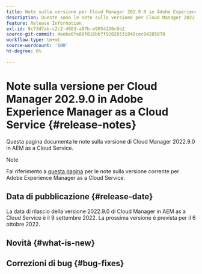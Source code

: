 ```yaml
---
title: Note sulla versione per Cloud Manager 202.9.0 in Adobe Experience Manager as a Cloud Service
description: Queste sono le note sulla versione per Cloud Manager 2022.9.0 in AEM as a Cloud Service.
feature: Release Information
exl-id: 9c73d7ab-c2c2-4803-a07b-e9054220c6b2
source-git-commit: 4eebe0fe80f816bb7f92026531848cec84285078
workflow-type: tm+mt
source-wordcount: '100'
ht-degree: 6%

---
```



# Note sulla versione per Cloud Manager 202.9.0 in Adobe Experience Manager as a Cloud Service {#release-notes}

Questa pagina documenta le note sulla versione di Cloud Manager 2022.9.0 in AEM as a Cloud Service.

>[!NOTE]
>
>Fai riferimento a [questa pagina](/help/release-notes/release-notes-cloud/release-notes-current.md) per le note sulla versione corrente per Adobe Experience Manager as a Cloud Service.

## Data di pubblicazione {#release-date}

La data di rilascio della versione 2022.9.0 di Cloud Manager in AEM as a Cloud Service è il 9 settembre 2022. La prossima versione è prevista per il 6 ottobre 2022.

## Novità {#what-is-new}

## Correzioni di bug {#bug-fixes}
